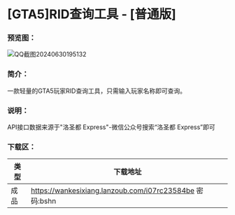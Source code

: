 # [GTA5]RID查询工具 - [普通版]

### 预览图：
![QQ截图20240630195132](https://github.com/Yi-Zero/Yi-Zero.github.io/assets/158990067/0c817aca-3f51-41ae-b2bd-4bffaabedd62)


### 简介：
一款轻量的GTA5玩家RID查询工具，只需输入玩家名称即可查询。

### 说明：
API接口数据来源于"洛圣都 Express"-微信公众号搜索“洛圣都 Express”即可

### 下载区：

| 类型      | 下载地址 |
| ----------- | ----------- |
| 成品  |https://wankesixiang.lanzoub.com/i07rc23584be  密码:bshn       |

